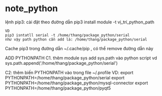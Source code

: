 # note_python
lệnh pip3:
  cài đặt theo đường dẫn 
    pip3 install module -t vị_trí_python_path
   
    VD
    pip3 isntatll serial -t /home/thang/package_python/serial
    như vậy path python cần add là: /home/thang/package_python/serial
  Cache pip3 trong đường dẫn ~/.cache/pip , có thể remove đường dẫn này 
   
   
ADD PYTHONPATH
 C1. thêm module sys add sys.path vào python script
    vd sys.path.append('/home/thang/package_python/serial')
    
 C2: thêm biến PYTHONPATH vào trong file ~/.profile
    VD:
    export PYTHONPATH=/home/thang/package_python/serial
    export PYTHONPATH=/home/thang/package_python/mysql-connector
    export PYTHONPATH=/home/thang/package_python/pyqt5
